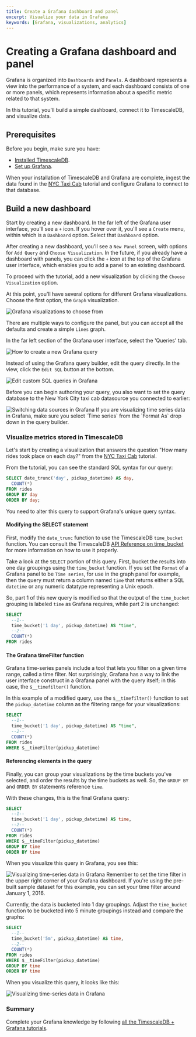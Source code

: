 ```yaml
---
title: Create a Grafana dashboard and panel
excerpt: Visualize your data in Grafana
keywords: [Grafana, visualizations, analytics]
---
```


# Creating a Grafana dashboard and panel

Grafana is organized into `Dashboards` and `Panels`. A dashboard represents a
view into the performance of a system, and each dashboard consists of one or
more panels, which represents information about a specific metric related to
that system.

In this tutorial, you'll build a simple dashboard, connect it to TimescaleDB,
and visualize data.

## Prerequisites

Before you begin, make sure you have:

*   [Installed TimescaleDB][install-timescale].
*   [Set up Grafana][install-grafana].

When your installation of TimescaleDB and Grafana are complete, ingest the data
found in the [NYC Taxi Cab][nyc-taxi] tutorial and configure Grafana to connect
to that database.

## Build a new dashboard

Start by creating a new dashboard. In the far left of the Grafana user
interface, you'll see a `+` icon. If you hover over it, you'll see a `Create`
menu, within which is a `Dashboard` option. Select that `Dashboard` option.

After creating a new dashboard, you'll see a `New Panel` screen, with options
for `Add Query` and `Choose Visualization`. In the future, if you already have a
dashboard with panels, you can click the `+` icon at the top of the
Grafana user interface, which enables you to add a panel to an existing
dashboard.

To proceed with the tutorial, add a new visualization by clicking the `Choose
Visualization` option.

At this point, you'll have several options for different Grafana visualizations.
Choose the first option, the `Graph` visualization.

<img class="main-content__illustration" src="https://assets.iobeam.com/images/docs/screenshots-for-grafana-tutorial/grafana_visualizations.png" alt="Grafana visualizations to choose from"/>

There are multiple ways to configure the panel, but you can accept all the
defaults and create a simple `Lines` graph.

In the far left section of the Grafana user interface, select the 'Queries' tab.

<img class="main-content__illustration" src="https://assets.iobeam.com/images/docs/screenshots-for-grafana-tutorial/create_grafana_query.png" alt="How to create a new Grafana query"/>

Instead of using the Grafana query builder, edit the query directly. In the
view, click the `Edit SQL` button at the bottom.

<img class="main-content__illustration" src="https://assets.iobeam.com/images/docs/screenshots-for-grafana-tutorial/edit_sql_in_grafana.png" alt="Edit custom SQL queries in Grafana"/>

Before you can begin authoring your query, you also want to set the query database
to the New York City taxi cab datasource you connected to earlier:

<img class="main-content__illustration" src="https://assets.iobeam.com/images/docs/screenshots-for-grafana-tutorial/set_data_source.png" alt="Switching data sources in Grafana"/>

<highlight type="note">
If you are visualizing time series data in Grafana, make sure you select
`Time series` from the `Format As` drop down in the query builder.
</highlight>

### Visualize metrics stored in TimescaleDB

Let's start by creating a visualization that answers the question "How many
rides took place on each day?" from the [NYC Taxi Cab][nyc-taxi] tutorial.

From the tutorial, you can see the standard SQL syntax for our query:

```sql
SELECT date_trunc('day', pickup_datetime) AS day,
  COUNT(*)
FROM rides
GROUP BY day
ORDER BY day;
```

You need to alter this query to support Grafana's unique query syntax.

#### Modifying the SELECT statement

First, modify the `date_trunc` function to use the TimescaleDB `time_bucket`
function. You can consult the TimescaleDB
[API Reference on time_bucket][time-bucket-reference]
for more information on how to use it properly.

Take a look at the `SELECT` portion of this query. First, bucket the results
into one day groupings using the `time_bucket` function. If you set the `Format`
of a Grafana panel to be `Time series`, for use in the graph panel for example,
then the query must return a column named `time` that returns either a SQL
`datetime` or any numeric datatype representing a Unix epoch.

So, part 1 of this new query is modified so that the output of the `time_bucket`
grouping is labeled `time` as Grafana requires, while part 2 is unchanged:

```sql
SELECT
  --1--
  time_bucket('1 day', pickup_datetime) AS "time",
  --2--
  COUNT(*)
FROM rides
```

#### The Grafana timeFilter function

Grafana time-series panels include a tool that lets you filter on a given time
range, called a time filter. Not surprisingly, Grafana has a way to link the
user interface construct in a Grafana panel with the query itself; in this case,
the `$__timefilter()` function.

In this example of a modified query, use the `$__timefilter()` function to set
the `pickup_datetime` column as the filtering range for your visualizations:

```sql
SELECT
  --1--
  time_bucket('1 day', pickup_datetime) AS "time",
  --2--
  COUNT(*)
FROM rides
WHERE $__timeFilter(pickup_datetime)
```

#### Referencing elements in the query

Finally, you can group your visualizations by the time buckets you've selected,
and order the results by the time buckets as well. So, the `GROUP BY` and
`ORDER BY` statements reference `time`.

With these changes, this is the final Grafana query:

```sql
SELECT
  --1--
  time_bucket('1 day', pickup_datetime) AS time,
  --2--
  COUNT(*)
FROM rides
WHERE $__timeFilter(pickup_datetime)
GROUP BY time
ORDER BY time
```

When you visualize this query in Grafana, you see this:

<img class="main-content__illustration" src="https://assets.iobeam.com/images/docs/screenshots-for-grafana-tutorial/grafana_query_results.png" alt="Visualizing time-series data in Grafana"/>

<highlight type="note">
Remember to set the time filter in the upper right corner of your Grafana
dashboard. If you're using the pre-built sample dataset for this example, you
can set your time filter around January 1, 2016.
</highlight>

Currently, the data is bucketed into 1 day groupings. Adjust the `time_bucket`
function to be bucketed into 5 minute groupings instead and compare the graphs:

```sql
SELECT
  --1--
  time_bucket('5m', pickup_datetime) AS time,
  --2--
  COUNT(*)
FROM rides
WHERE $__timeFilter(pickup_datetime)
GROUP BY time
ORDER BY time
```

When you visualize this query, it looks like this:

<img class="main-content__illustration" src="https://assets.iobeam.com/images/docs/screenshots-for-grafana-tutorial/grafana_query_results_5m.png" alt="Visualizing time-series data in Grafana"/>

### Summary

Complete your Grafana knowledge by following
[all the TimescaleDB + Grafana tutorials][tutorial-grafana].

[install-grafana]: /timescaledb/:currentVersion:/tutorials/grafana/installation
[install-timescale]: /install/latest/
[nyc-taxi]: /timescaledb/:currentVersion:/tutorials/nyc-taxi-cab
[time-bucket-reference]: /api/:currentVersion:/hyperfunctions/time_bucket
[tutorial-grafana]: /timescaledb/:currentVersion:/tutorials/grafana
